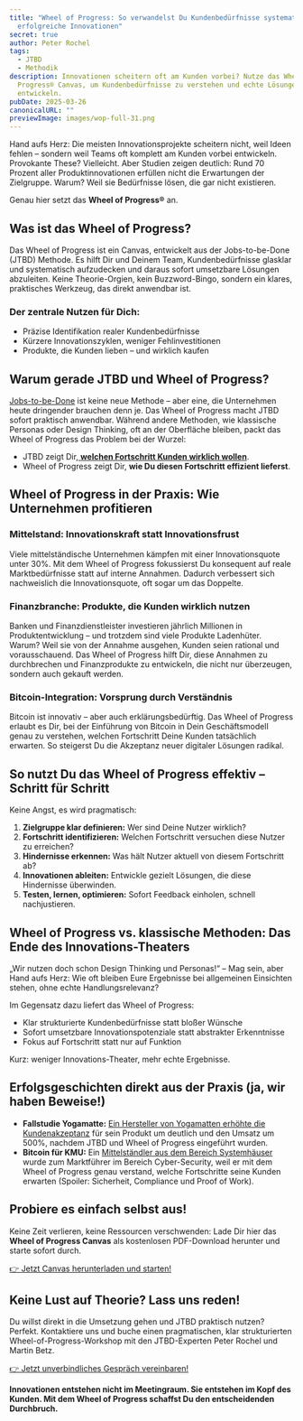 ```yaml
---
title: "Wheel of Progress: So verwandelst Du Kundenbedürfnisse systematisch in
  erfolgreiche Innovationen"
secret: true
author: Peter Rochel
tags:
  - JTBD
  - Methodik
description: Innovationen scheitern oft am Kunden vorbei? Nutze das Wheel of
  Progress® Canvas, um Kundenbedürfnisse zu verstehen und echte Lösungen zu
  entwickeln.
pubDate: 2025-03-26
canonicalURL: ""
previewImage: images/wop-full-31.png
---
```

Hand aufs Herz: Die meisten Innovationsprojekte scheitern nicht, weil Ideen fehlen – sondern weil Teams oft komplett am Kunden vorbei entwickeln. Provokante These? Vielleicht. Aber Studien zeigen deutlich: Rund 70 Prozent aller Produktinnovationen erfüllen nicht die Erwartungen der Zielgruppe. Warum? Weil sie Bedürfnisse lösen, die gar nicht existieren.

Genau hier setzt das **Wheel of Progress®** an.

## Was ist das Wheel of Progress?

Das Wheel of Progress ist ein Canvas, entwickelt aus der Jobs-to-be-Done (JTBD) Methode. Es hilft Dir und Deinem Team, Kundenbedürfnisse glasklar und systematisch aufzudecken und daraus sofort umsetzbare Lösungen abzuleiten. Keine Theorie-Orgien, kein Buzzword-Bingo, sondern ein klares, praktisches Werkzeug, das direkt anwendbar ist.

### **Der zentrale Nutzen für Dich:**

* Präzise Identifikation realer Kundenbedürfnisse
* Kürzere Innovationszyklen, weniger Fehlinvestitionen
* Produkte, die Kunden lieben – und wirklich kaufen

## Warum gerade JTBD und Wheel of Progress?

[Jobs-to-be-Done](https://utxo.solutions/thema/jtbd) ist keine neue Methode – aber eine, die Unternehmen heute dringender brauchen denn je. Das Wheel of Progress macht JTBD sofort praktisch anwendbar. Während andere Methoden, wie klassische Personas oder Design Thinking, oft an der Oberfläche bleiben, packt das Wheel of Progress das Problem bei der Wurzel:

* JTBD zeigt Dir,[ **welchen Fortschritt Kunden wirklich wollen**](https://utxo.solutions/blog/der-job-to-be-done-jtbd).
* Wheel of Progress zeigt Dir, **wie Du diesen Fortschritt effizient lieferst**.

## Wheel of Progress in der Praxis: Wie Unternehmen profitieren

### Mittelstand: Innovationskraft statt Innovationsfrust

Viele mittelständische Unternehmen kämpfen mit einer Innovationsquote unter 30%. Mit dem Wheel of Progress fokussierst Du konsequent auf reale Marktbedürfnisse statt auf interne Annahmen. Dadurch verbessert sich nachweislich die Innovationsquote, oft sogar um das Doppelte.

### Finanzbranche: Produkte, die Kunden wirklich nutzen

Banken und Finanzdienstleister investieren jährlich Millionen in Produktentwicklung – und trotzdem sind viele Produkte Ladenhüter. Warum? Weil sie von der Annahme ausgehen, Kunden seien rational und vorausschauend. Das Wheel of Progress hilft Dir, diese Annahmen zu durchbrechen und Finanzprodukte zu entwickeln, die nicht nur überzeugen, sondern auch gekauft werden.

### Bitcoin-Integration: Vorsprung durch Verständnis

Bitcoin ist innovativ – aber auch erklärungsbedürftig. Das Wheel of Progress erlaubt es Dir, bei der Einführung von Bitcoin in Dein Geschäftsmodell genau zu verstehen, welchen Fortschritt Deine Kunden tatsächlich erwarten. So steigerst Du die Akzeptanz neuer digitaler Lösungen radikal.

## So nutzt Du das Wheel of Progress effektiv – Schritt für Schritt

Keine Angst, es wird pragmatisch:

1. **Zielgruppe klar definieren:** Wer sind Deine Nutzer wirklich?
2. **Fortschritt identifizieren:** Welchen Fortschritt versuchen diese Nutzer zu erreichen?
3. **Hindernisse erkennen:** Was hält Nutzer aktuell von diesem Fortschritt ab?
4. **Innovationen ableiten:** Entwickle gezielt Lösungen, die diese Hindernisse überwinden.
5. **Testen, lernen, optimieren:** Sofort Feedback einholen, schnell nachjustieren.

## Wheel of Progress vs. klassische Methoden: Das Ende des Innovations-Theaters

„Wir nutzen doch schon Design Thinking und Personas!“ – Mag sein, aber Hand aufs Herz: Wie oft bleiben Eure Ergebnisse bei allgemeinen Einsichten stehen, ohne echte Handlungsrelevanz?

Im Gegensatz dazu liefert das Wheel of Progress:

* Klar strukturierte Kundenbedürfnisse statt bloßer Wünsche
* Sofort umsetzbare Innovationspotenziale statt abstrakter Erkenntnisse
* Fokus auf Fortschritt statt nur auf Funktion

Kurz: weniger Innovations-Theater, mehr echte Ergebnisse.

## Erfolgsgeschichten direkt aus der Praxis (ja, wir haben Beweise!)

* **Fallstudie Yogamatte:** [Ein Hersteller von Yogamatten erhöhte die Kundenakzeptanz](https://www.impulse.de/organisation/jobs-to-be-done/7612209.html) für sein Produkt um deutlich und den Umsatz um 500%, nachdem JTBD und Wheel of Progress eingeführt wurden.
* **Bitcoin für KMU:** Ein [Mittelständler aus dem Bereich Systemhäuser](https://cyberarmour.io) wurde zum Marktführer im Bereich Cyber-Security, weil er mit dem Wheel of Progress genau verstand, welche Fortschritte seine Kunden erwarten (Spoiler: Sicherheit, Compliance und Proof of Work).

## Probiere es einfach selbst aus!

Keine Zeit verlieren, keine Ressourcen verschwenden: Lade Dir hier das **Wheel of Progress Canvas** als kostenlosen PDF-Download herunter und starte sofort durch.

[👉 Jetzt Canvas herunterladen und starten!](https://oberwasser-consulting.de/wp-content/uploads/2025/03/WoP-Full-31.pdf)

## Keine Lust auf Theorie? Lass uns reden!

Du willst direkt in die Umsetzung gehen und JTBD praktisch nutzen? Perfekt. Kontaktiere uns und buche einen pragmatischen, klar strukturierten Wheel-of-Progress-Workshop mit den JTBD-Experten Peter Rochel und Martin Betz.

[👉 Jetzt unverbindliches Gespräch vereinbaren!](https://cal.com/peterrochel)

**Innovationen entstehen nicht im Meetingraum. Sie entstehen im Kopf des Kunden. Mit dem Wheel of Progress schaffst Du den entscheidenden Durchbruch.**
